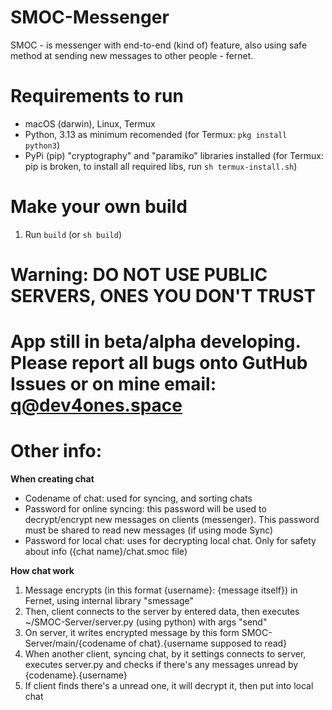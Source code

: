 # SMOC-Messenger
SMOC - is messenger with end-to-end (kind of) feature, also using safe method at sending new messages to other people - fernet.

# Requirements to run

- macOS (darwin), Linux, Termux
- Python, 3.13 as minimum recomended (for Termux: `pkg install python3`)
- PyPi (pip) "cryptography" and "paramiko" libraries installed (for Termux: pip is broken, to install all required libs, run `sh termux-install.sh`)

# Make your own build

1. Run `build` (or `sh build`)

# Warning: DO NOT USE PUBLIC SERVERS, ONES YOU DON'T TRUST 

# App still in beta/alpha developing. Please report all bugs onto GutHub Issues or on mine email: q@dev4ones.space

# Other info:

**When creating chat**

- Codename of chat: used for syncing, and sorting chats
- Password for online syncing: this password will be used to decrypt/encrypt new messages on clients (messenger). This password must be shared to read new messages (if using mode Sync)
- Password for local chat: uses for decrypting local chat. Only for safety about info ({chat name}/chat.smoc file)

**How chat work**

1. Message encrypts (in this format {username}: {message itself}) in Fernet, using internal library "smessage"
2. Then, client connects to the server by entered data, then executes ~/SMOC-Server/server.py (using python) with args "send"
3. On server, it writes encrypted message by this form SMOC-Server/main/{codename of chat}.{username supposed to read}
4. When another client, syncing chat, by it settings connects to server, executes server.py and checks if there's any messages unread by {codename}.{username}
5. If client finds there's a unread one, it will decrypt it, then put into local chat
